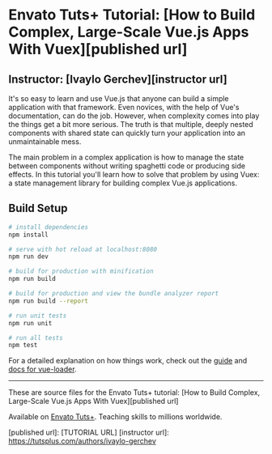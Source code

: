 # Envato Tuts+ Tutorial: [How to Build Complex, Large-Scale Vue.js Apps With Vuex][published url]
## Instructor: [Ivaylo Gerchev][instructor url]

It's so easy to learn and use Vue.js that anyone can build a simple application with that framework. Even novices, with the help of Vue's documentation, can do the job. However, when complexity comes into play the things get a bit more serious. The truth is that multiple, deeply nested components with shared state can quickly turn your application into an unmaintainable mess.

The main problem in a complex application is how to manage the state between components without writing spaghetti code or producing side effects. In this tutorial you'll learn how to solve that problem by using Vuex: a state management library for building complex Vue.js applications.


## Build Setup

``` bash
# install dependencies
npm install

# serve with hot reload at localhost:8080
npm run dev

# build for production with minification
npm run build

# build for production and view the bundle analyzer report
npm run build --report

# run unit tests
npm run unit

# run all tests
npm test
```

For a detailed explanation on how things work, check out the [guide](http://vuejs-templates.github.io/webpack/) and [docs for vue-loader](http://vuejs.github.io/vue-loader).

------

These are source files for the Envato Tuts+ tutorial: [How to Build Complex, Large-Scale Vue.js Apps With Vuex][published url]

Available on [Envato Tuts+](https://tutsplus.com). Teaching skills to millions worldwide.

[published url]: [TUTORIAL URL]
[instructor url]: https://tutsplus.com/authors/ivaylo-gerchev
